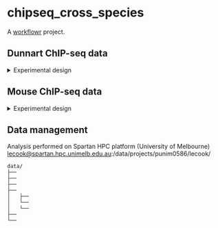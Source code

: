# chipseq_cross_species

A [workflowr][] project.

[workflowr]: https://github.com/workflowr/workflowr

## Dunnart ChIP-seq data
<details><summary>Experimental design</summary>
<p>
  
__H3K4me3__

- Signature of active promoters.
- Closely linked with TSSs.
- Active, and prefers promoters to enhancers

__H3K27ac__

- Signature of active and poised enhancers
- Active, and prefers enhancers to promoters

__Pouch young heads were pooled to generate 2 replicates__

<details><summary>Sample Information Table</summary>
<p>

| collection date | PY ID   | weight (g) | head_shape | maternal | paternal | litter | sex | replicate pool |
|-----------------|---------|------------|------------|----------|----------|--------|-----|----------------|
| 17/09/2018      | Fr113.1 | 0.014      | flat head  | Fr113    | My76     | 1      |     | A              |
| 17/09/2018      | Fr113.2 | 0.016      | flat head  | Fr113    | My76     | 1      |     | A              |
| 17/09/2018      | Fr113.3 | 0.0145     | flat head  | Fr113    | My76     | 1      |     | A              |
| 17/09/2018      | Fr113.4 | 0.0162     | flat head  | Fr113    | My76     | 1      |     | A              |
| 14/11/2018      | Fb148.1 | 0.016      | round head | Fb148    | Mg120    | 2      |     | B              |
| 14/11/2018      | Fb148.2 | 0.016      | round head | Fb148    | Mg120    | 2      |     | B              |
| 14/11/2018      | Fb148.3 | 0.016      | round head | Fb148    | Mg120    | 2      |     | B              |
| 14/11/2018      | Fb148.4 | 0.016      | round head | Fb148    | Mg120    | 2      |     | B              |
| 9/01/2019       | Fg123.1 | 0.0155     | flat head  | Fg123    | Mr89     | 3      |     | B              |
| 9/01/2019       | Fg123.2 | 0.0155     | flat head  | Fg123    | Mr89     | 3      |     | B              |
| 9/01/2019       | Fg123.3 | 0.0155     | flat head  | Fg123    | Mr89     | 3      |     | B              |
| 9/01/2019       | Fg123.4 | 0.0155     | flat head  | Fg123    | Mr89     | 3      |     | B              |
| 9/01/2019       | Fg123.5 | 0.0155     | flat head  | Fg123    | Mr89     | 3      |     | B              |
| 9/01/2019       | Fg123.6 | 0.0155     | flat head  | Fg123    | Mr89     | 3      |     | B              |
| 16/01/2019      | Fb148.5 | 0.014      | flat head  | Fb148    | Mg120    | 4      |     | A              |
| 16/01/2019      | Fb148.3 | 0.015      | flat head  | Fb148    | Mg120    | 4      |     | A              |
| 16/01/2019      | Fb148.4 | 0.015      | flat head  | Fb148    | Mg120    | 4      |     | A              |
| 16/01/2019      | Fb148.1 | 0.015      | flat head  | Fb148    | Mg120    | 4      |     | A              |
| 16/01/2019      | Fb148.7 | 0.014      | flat head  | Fb148    | Mg120    | 4      |     | A              |
| 16/01/2019      | Fb148.2 | 0.014      | flat head  | Fb148    | Mg120    | 4      |     | A              |
| 16/01/2019      | Fb148.6 | 0.014      | flat head  | Fb148    | Mg120    | 4      |     | A              |
| 24/09/2019      | Fw263.1 | 0.0164     | round head | Fw263    | Mw270    | 5      |     | A              |
| 24/09/2019      | Fw263.2 | 0.015      | round head | Fw263    | Mw270    | 5      |     | A              |
| 24/09/2019      | Fw263.3 | 0.0157     | round head | Fw263    | Mw270    | 5      |     | A              |
| 24/09/2019      | Fw263.4 | 0.0176     | round head | Fw263    | Mw270    | 5      |     | A              |
| 24/09/2019      | Fw263.5 | 0.0176     | round head | Fw263    | Mw270    | 5      |     | A              |
| 24/09/2019      | Fw263.6 | 0.0146     | round head | Fw263    | Mw270    | 5      |     | A              |
| 24/09/2019      | Fw263.7 | 0.0173     | round head | Fw263    | Mw270    | 5      |     | A              |
| 23/10/2019      | Fb197.1 | 0.0137     | flat head  | Fb197    | My234    | 6      | M   | B              |
| 23/10/2019      | Fb197.2 | 0.0112     | flat head  | Fb197    | My234    | 6      | M   | B              |
| 23/10/2019      | Fb197.3 | 0.0132     | flat head  | Fb197    | My234    | 6      | M   | B              |
| 23/10/2019      | Fb197.4 | 0.0114     | flat head  | Fb197    | My234    | 6      | M   | B              |
| 23/10/2019      | Fb197.5 | 0.0098     | flat head  | Fb197    | My234    | 6      | F   | B              |
| 23/10/2019      | Fb197.6 | 0.0121     | flat head  | Fb197    | My234    | 6      | F   | B              |
| 23/10/2019      | Fb197.7 | 0.0118     | flat head  | Fb197    | My234    | 6      | F   | B              |
| 23/10/2019      | Fb197.8 | 0.0116     | flat head  | Fb197    | My234    | 6      | F   | B              |
| 23/10/2019      | Fb197.9 | 0.0115     | flat head  | Fb197    | My234    | 6      | F   | B              |
| 29/10/2019      | Fb255.1 | 0.0186     | round head | Fb255    | My234    | 7      | F   | B              |
| 29/10/2019      | Fb255.2 | 0.0157     | round head | Fb255    | My234    | 7      | F   | B              |
| 29/10/2019      | Fb255.3 | 0.019      | round head | Fb255    | My234    | 7      | M   | B              |
| 29/10/2019      | Fb255.4 | 0.0187     | round head | Fb255    | My234    | 7      | F   | B              |
| 29/10/2019      | Fw264.1 | 0.0182     | round head | Fw264    | My234    | 8      | F   | A              |
| 29/10/2019      | Fw264.2 | 0.0185     | round head | Fw264    | My234    | 8      | F   | A              |
| 29/10/2019      | Fw264.3 | 0.0168     | round head | Fw264    | My234    | 8      | M   | A              |
| 29/10/2019      | Fw264.4 | 0.0187     | round head | Fw264    | My234    | 8      | M   | A              |
| 19/11/2019      | Fb148.1 | 0.017      | round head | Fb148    | My234    | 9      | F   | B              |
| 19/11/2019      | Fb148.2 | 0.018      | round head | Fb148    | My234    | 9      | M   | B              |
| 19/11/2019      | Fb148.3 | 0.019      | round head | Fb148    | My234    | 9      | F   | B              |
| 19/11/2019      | Fb148.4 | 0.018      | round head | Fb148    | My234    | 9      | M   | B              |
| 27/11/2019      | Fb198.1 | 0.013      | flat head  | Fb198    | My234    | 10     | F   | A              |
| 27/11/2019      | Fb198.2 | 0.016      | flat head  | Fb198    | My234    | 10     | F   | A              |
| 27/11/2019      | Fb198.3 | 0.012      | flat head  | Fb198    | My234    | 10     | F   | A              |
| 27/11/2019      | Fb198.5 | 0.015      | flat head  | Fb198    | My234    | 10     | M   | A              |
</p>
</details>


</br>

Experiment performed according to manufacturers instructions for the __MAGnify™ Chromatin Immunoprecipitation System (492024)__.

H3K4me3 antibody (ab8580) - https://www.abcam.com/histone-h3-tri-methyl-k4-antibody-chip-grade-ab8580.html

H3K27ac antibody (ab4729) - https://www.abcam.com/histone-h3-acetyl-k27-antibody-chip-grade-ab4729.html

DNA fragments isolated after pull down were sequenced by GENEWIZ (China). Paired-end sequencing at a depth of 40 million reads.

</br>

sample ID | replicate pool  | pull down        | concentration (ng/uL)| amount (ug) |
----------|-----------------|------------------|----------------------|-------------|
  A1      | A               | input control    | 0.39                 | 58.5        |
  A2      | A               | H3K4me3          | 0.258                | 38.7        |
  A3      | A               | H3K27ac          | 1.61                 | 241.5       |
  B1      | B               | input control    | 0.295                | 44.25       |
  B2      | B               | H3K4me3          | 0.242                | 36.3        |
  B3      | B               | H3K27ac          | 2.33                 | 349.5       |

</br>

### Sequencing 

Library construction and sequencing performed by GENEWIZ.
Raw data (Pass Filter Data) was processed by adapter trimming and low quality read removal using NGS quality control software Cutadapt (v1.9.1) to generate clean data for subsequent analysis. software:Cutadapt(version 1.9.1) The process includes the following steps:/
1. remove the adapter sequences;
2. remove the 5 'or 3' end bases of quality scores below 20;
3. remove the reads in which ‘N’ is above 10%;
4. remove reads that are less than 75 bp long after trimming.


The statistics of raw data is summarized in the table below.

Table. Raw data statistics

| Sample | length | Reads     | Bases       | Q20(%) | Q30(%) | GC(%) | N(ppm) |
|--------|--------|-----------|-------------|--------|--------|-------|--------|
| A-1    | 150.00 | 130587134 | 19588070100 | 97.95  | 95.35  | 36.18 | 1.79   |
| A-2    | 150.00 | 103324742 | 15498711300 | 96.83  | 93.28  | 51.24 | 1.65   |
| A-3    | 150.00 | 131071676 | 19660751400 | 97.04  | 93.71  | 50.57 | 1.67   |
| B-1    | 150.00 | 111574640 | 16736196000 | 97.27  | 93.12  | 36.35 | 0.94   |
| B-2    | 150.00 | 114146802 | 17122020300 | 95.59  | 89.93  | 52.60 | 0.90   |
| B-3    | 150.00 | 104714846 | 15707226900 | 95.89  | 90.50  | 50.02 | 0.88   |


The statistics of processed data is summarized in the table below.

Table. Filtered data statistics

| Sample | length | Reads     | Bases       | Q20(%) | Q30(%) | GC(%) | N(ppm) |
|--------|--------|-----------|-------------|--------|--------|-------|--------|
| A-1    | 147.44 | 130494346 | 19239781217 | 98.30  | 95.83  | 36.06 | 1.55   |
| A-2    | 147.09 | 103188262 | 15177774139 | 97.58  | 94.25  | 51.19 | 1.41   |
| A-3    | 147.00 | 130913300 | 19244653341 | 97.76  | 94.65  | 50.54 | 1.44   |
| B-1    | 146.92 | 111529316 | 16386102716 | 97.63  | 93.63  | 36.16 | 0.82   |
| B-2    | 146.50 | 114021348 | 16704280185 | 96.49  | 91.10  | 52.51 | 0.77   |
| B-3    | 146.92 | 104607414 | 15368815013 | 96.72  | 91.59  | 49.94 | 0.77   |


Column explain:\
(1) Sample: Sample name\
(2) length: Average length of the reads\
(3) Reads: Read count\
(4) Bases: Base count\
(5) Q20, Q30: The percentage of bases with quality scores (Qphred) higher than 20 or 30\
(6) GC%: The percentage of G+C in the reads\
(7) N(ppm): The number of base ‘N’ per million bases.\

</p>
</details>

## Mouse ChIP-seq data
<details><summary>Experimental design</summary>
<p>
  
balhbalh
  
</p>
</details>

## Data management

Analysis performed on Spartan HPC platform (University of Melbourne)
</br>
lecook@spartan.hpc.unimelb.edu.au:/data/projects/punim0586/lecook/

```
data/
├── 
├── 
├── 
├── 
│   ├── 
│   └── 
│   └── 
├──  
└── 
```
